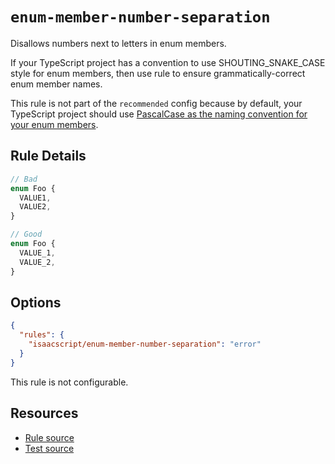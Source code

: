 # `enum-member-number-separation`

Disallows numbers next to letters in enum members.

If your TypeScript project has a convention to use SHOUTING_SNAKE_CASE style for enum members, then use rule to ensure grammatically-correct enum member names.

This rule is not part of the `recommended` config because by default, your TypeScript project should use [PascalCase as the naming convention for your enum members](https://www.typescriptlang.org/docs/handbook/enums.html).

## Rule Details

```ts
// Bad
enum Foo {
  VALUE1,
  VALUE2,
}

// Good
enum Foo {
  VALUE_1,
  VALUE_2,
}
```

## Options

```json
{
  "rules": {
    "isaacscript/enum-member-number-separation": "error"
  }
}
```

This rule is not configurable.

## Resources

- [Rule source](../../src/rules/enum-member-number-separation.ts)
- [Test source](../../tests/rules/enum-member-number-separation.test.ts)
